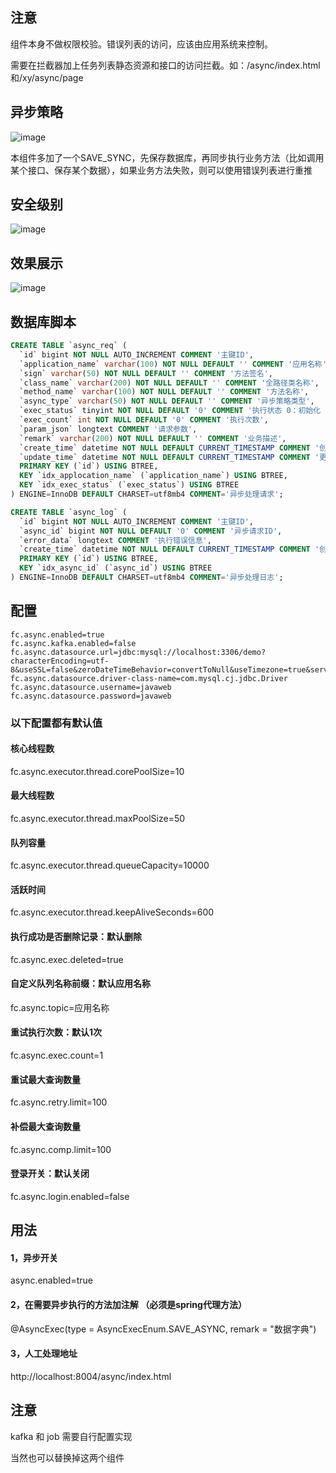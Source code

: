 ## 注意
组件本身不做权限校验。错误列表的访问，应该由应用系统来控制。

需要在拦截器加上任务列表静态资源和接口的访问拦截。如：/async/index.html和/xy/async/page


## 异步策略
![image](https://github.com/xiongyanokok/fc-async/assets/11241127/1b7aebf1-d4f7-49ee-8830-bcfc48237ebf)

本组件多加了一个SAVE_SYNC，先保存数据库，再同步执行业务方法（比如调用某个接口、保存某个数据），如果业务方法失败，则可以使用错误列表进行重推
## 安全级别
![image](https://github.com/xiongyanokok/fc-async/assets/11241127/12432d25-b910-4475-94f6-177237b41b20)


## 效果展示
![image](https://github.com/xiongyanokok/fc-async/assets/11241127/27129d28-417d-4d0c-b0b5-6138b26e4c11)


## 数据库脚本
``` sql
CREATE TABLE `async_req` (
  `id` bigint NOT NULL AUTO_INCREMENT COMMENT '主键ID',
  `application_name` varchar(100) NOT NULL DEFAULT '' COMMENT '应用名称',
  `sign` varchar(50) NOT NULL DEFAULT '' COMMENT '方法签名',
  `class_name` varchar(200) NOT NULL DEFAULT '' COMMENT '全路径类名称',
  `method_name` varchar(100) NOT NULL DEFAULT '' COMMENT '方法名称',
  `async_type` varchar(50) NOT NULL DEFAULT '' COMMENT '异步策略类型',
  `exec_status` tinyint NOT NULL DEFAULT '0' COMMENT '执行状态 0：初始化 1：执行失败 2：执行成功',
  `exec_count` int NOT NULL DEFAULT '0' COMMENT '执行次数',
  `param_json` longtext COMMENT '请求参数',
  `remark` varchar(200) NOT NULL DEFAULT '' COMMENT '业务描述',
  `create_time` datetime NOT NULL DEFAULT CURRENT_TIMESTAMP COMMENT '创建时间',
  `update_time` datetime NOT NULL DEFAULT CURRENT_TIMESTAMP COMMENT '更新时间',
  PRIMARY KEY (`id`) USING BTREE,
  KEY `idx_applocation_name` (`application_name`) USING BTREE,
  KEY `idx_exec_status` (`exec_status`) USING BTREE
) ENGINE=InnoDB DEFAULT CHARSET=utf8mb4 COMMENT='异步处理请求';

CREATE TABLE `async_log` (
  `id` bigint NOT NULL AUTO_INCREMENT COMMENT '主键ID',
  `async_id` bigint NOT NULL DEFAULT '0' COMMENT '异步请求ID',
  `error_data` longtext COMMENT '执行错误信息',
  `create_time` datetime NOT NULL DEFAULT CURRENT_TIMESTAMP COMMENT '创建时间',
  PRIMARY KEY (`id`) USING BTREE,
  KEY `idx_async_id` (`async_id`) USING BTREE
) ENGINE=InnoDB DEFAULT CHARSET=utf8mb4 COMMENT='异步处理日志';
```


## 配置
```properties
fc.async.enabled=true
fc.async.kafka.enabled=false
fc.async.datasource.url=jdbc:mysql://localhost:3306/demo?characterEncoding=utf-8&useSSL=false&zeroDateTimeBehavior=convertToNull&useTimezone=true&serverTimezone=GMT%2B8
fc.async.datasource.driver-class-name=com.mysql.cj.jdbc.Driver
fc.async.datasource.username=javaweb
fc.async.datasource.password=javaweb
```

### 以下配置都有默认值
#### 核心线程数
fc.async.executor.thread.corePoolSize=10
#### 最大线程数
fc.async.executor.thread.maxPoolSize=50
#### 队列容量
fc.async.executor.thread.queueCapacity=10000
#### 活跃时间
fc.async.executor.thread.keepAliveSeconds=600

#### 执行成功是否删除记录：默认删除
fc.async.exec.deleted=true
 
#### 自定义队列名称前缀：默认应用名称
fc.async.topic=应用名称
 
#### 重试执行次数：默认1次
fc.async.exec.count=1
 
#### 重试最大查询数量
fc.async.retry.limit=100

#### 补偿最大查询数量
fc.async.comp.limit=100

#### 登录开关：默认关闭
fc.async.login.enabled=false


## 用法
#### 1，异步开关
async.enabled=true

#### 2，在需要异步执行的方法加注解 （必须是spring代理方法）
@AsyncExec(type = AsyncExecEnum.SAVE_ASYNC, remark = "数据字典")

#### 3，人工处理地址
http://localhost:8004/async/index.html



## 注意 
kafka 和 job  需要自行配置实现<br>

当然也可以替换掉这两个组件



